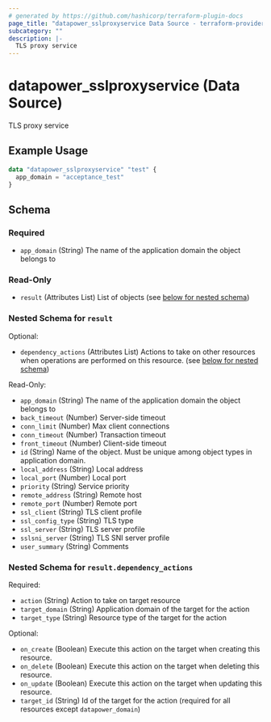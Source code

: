 ```yaml
---
# generated by https://github.com/hashicorp/terraform-plugin-docs
page_title: "datapower_sslproxyservice Data Source - terraform-provider-datapower"
subcategory: ""
description: |-
  TLS proxy service
---
```


# datapower_sslproxyservice (Data Source)

TLS proxy service

## Example Usage

```terraform
data "datapower_sslproxyservice" "test" {
  app_domain = "acceptance_test"
}
```

<!-- schema generated by tfplugindocs -->
## Schema

### Required

- `app_domain` (String) The name of the application domain the object belongs to

### Read-Only

- `result` (Attributes List) List of objects (see [below for nested schema](#nestedatt--result))

<a id="nestedatt--result"></a>
### Nested Schema for `result`

Optional:

- `dependency_actions` (Attributes List) Actions to take on other resources when operations are performed on this resource. (see [below for nested schema](#nestedatt--result--dependency_actions))

Read-Only:

- `app_domain` (String) The name of the application domain the object belongs to
- `back_timeout` (Number) Server-side timeout
- `conn_limit` (Number) Max client connections
- `conn_timeout` (Number) Transaction timeout
- `front_timeout` (Number) Client-side timeout
- `id` (String) Name of the object. Must be unique among object types in application domain.
- `local_address` (String) Local address
- `local_port` (Number) Local port
- `priority` (String) Service priority
- `remote_address` (String) Remote host
- `remote_port` (Number) Remote port
- `ssl_client` (String) TLS client profile
- `ssl_config_type` (String) TLS type
- `ssl_server` (String) TLS server profile
- `sslsni_server` (String) TLS SNI server profile
- `user_summary` (String) Comments

<a id="nestedatt--result--dependency_actions"></a>
### Nested Schema for `result.dependency_actions`

Required:

- `action` (String) Action to take on target resource
- `target_domain` (String) Application domain of the target for the action
- `target_type` (String) Resource type of the target for the action

Optional:

- `on_create` (Boolean) Execute this action on the target when creating this resource.
- `on_delete` (Boolean) Execute this action on the target when deleting this resource.
- `on_update` (Boolean) Execute this action on the target when updating this resource.
- `target_id` (String) Id of the target for the action (required for all resources except `datapower_domain`)

